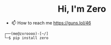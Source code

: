 <h1 align="center">Hi, I'm Zero</h1>



- 📫 How to reach me 
   https://guns.lol/46


```
┌──(me@zxroooo)-[~/]
└─$ pip install zero 
```
